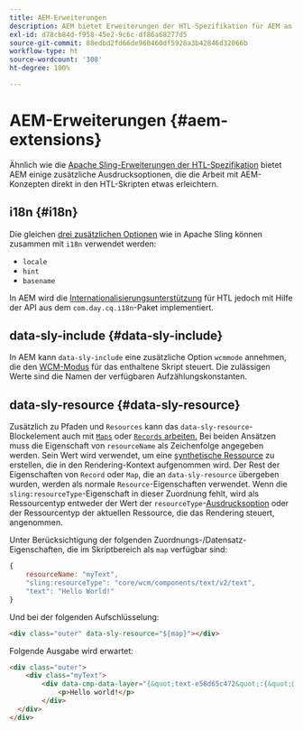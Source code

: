 ```yaml
---
title: AEM-Erweiterungen
description: AEM bietet Erweiterungen der HTL-Spezifikation für AEM an, um Ihnen als Entwickler/in die Arbeit zu erleichtern.
exl-id: d78cb84d-f958-45e2-9c6c-df86a68277d5
source-git-commit: 88edbd2fd66de960460df5928a3b42846d32066b
workflow-type: ht
source-wordcount: '308'
ht-degree: 100%

---
```


# AEM-Erweiterungen {#aem-extensions}

Ähnlich wie die [Apache Sling-Erweiterungen der HTL-Spezifikation](https://sling.apache.org/documentation/bundles/scripting/scripting-htl.html#extensions-of-the-htl-specification-1) bietet AEM einige zusätzliche Ausdrucksoptionen, die die Arbeit mit AEM-Konzepten direkt in den HTL-Skripten etwas erleichtern.

## i18n {#i18n}

Die gleichen [drei zusätzlichen Optionen](https://sling.apache.org/documentation/bundles/scripting/scripting-htl.html#i18n) wie in Apache Sling können zusammen mit `i18n` verwendet werden:

* `locale`
* `hint`
* `basename`

In AEM wird die [Internationalisierungsunterstützung](https://experienceleague.adobe.com/docs/experience-manager-65/developing/components/internationalization/i18n-dev.html?lang=de) für HTL jedoch mit Hilfe der API aus dem `com.day.cq.i18n`-Paket implementiert.

## data-sly-include {#data-sly-include}

In AEM kann `data-sly-include` eine zusätzliche Option `wcmmode` annehmen, die den [WCM-Modus](https://developer.adobe.com/experience-manager/reference-materials/cloud-service/javadoc/com/day/cq/wcm/api/WCMMode.html) für das enthaltene Skript steuert. Die zulässigen Werte sind die Namen der verfügbaren Aufzählungskonstanten.

## data-sly-resource {#data-sly-resource}

Zusätzlich zu Pfaden und `Resources` kann das `data-sly-resource`-Blockelement auch mit [`Maps`](https://docs.oracle.com/en/java/javase/11/docs/api/java.base/java/util/Map.html) oder [`Records` arbeiten.](https://github.com/apache/sling-org-apache-sling-scripting-sightly-runtime/blob/master/src/main/java/org/apache/sling/scripting/sightly/Record.java) Bei beiden Ansätzen muss die Eigenschaft von `resourceName` als Zeichenfolge angegeben werden. Sein Wert wird verwendet, um eine [synthetische Ressource](https://www.javadoc.io/doc/org.apache.sling/org.apache.sling.api/latest/org/apache/sling/api/resource/SyntheticResource.html) zu erstellen, die in den Rendering-Kontext aufgenommen wird. Der Rest der Eigenschaften von `Record` oder `Map`, die an `data-sly-resource` übergeben wurden, werden als normale `Resource`-Eigenschaften verwendet. Wenn die `sling:resourceType`-Eigenschaft in dieser Zuordnung fehlt, wird als Ressourcentyp entweder der Wert der `resourceType`-[Ausdrucksoption](https://github.com/adobe/htl-spec/blob/1.4/SPECIFICATION.md#229-resource) oder der Ressourcentyp der aktuellen Ressource, die das Rendering steuert, angenommen.

Unter Berücksichtigung der folgenden Zuordnungs-/Datensatz-Eigenschaften, die im Skriptbereich als `map` verfügbar sind:

```javascript
{
    resourceName: "myText",
    "sling:resourceType": "core/wcm/components/text/v2/text",
    "text": "Hello World!"
}
```

Und bei der folgenden Aufschlüsselung:

```html
<div class="outer" data-sly-resource="${map}"></div>
```

Folgende Ausgabe wird erwartet:

```html
<div class="outer">
    <div class="myText">
        <div data-cmp-data-layer="{&quot;text-e58d65c472&quot;:{&quot;@type&quot;:&quot;core/wcm/components/text/v2/text&quot;,&quot;xdm:text&quot;:&quot;<p>Hello world!</p>&quot;}}" id="text-e58d65c472" class="cmp-text">
            <p>Hello world!</p>
        </div>
  </div>
</div>
```
